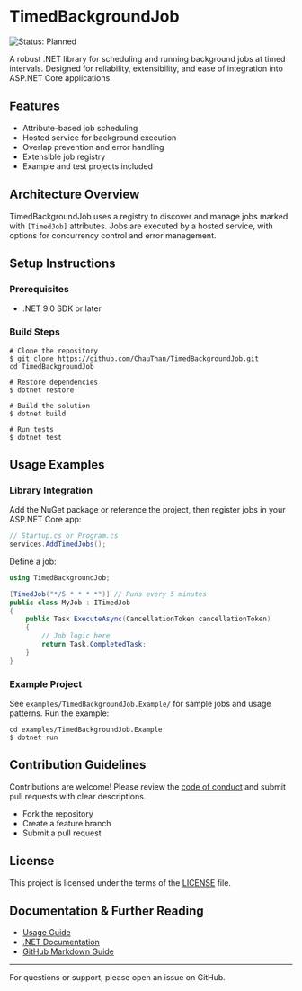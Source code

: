 # TimedBackgroundJob

![Status: Planned](https://img.shields.io/badge/status-Planned-blue)

A robust .NET library for scheduling and running background jobs at timed intervals. Designed for reliability, extensibility, and ease of integration into ASP.NET Core applications.

## Features

- Attribute-based job scheduling
- Hosted service for background execution
- Overlap prevention and error handling
- Extensible job registry
- Example and test projects included

## Architecture Overview

TimedBackgroundJob uses a registry to discover and manage jobs marked with `[TimedJob]` attributes. Jobs are executed by a hosted service, with options for concurrency control and error management.

## Setup Instructions

### Prerequisites
- .NET 9.0 SDK or later

### Build Steps

```pwsh
# Clone the repository
$ git clone https://github.com/ChauThan/TimedBackgroundJob.git
cd TimedBackgroundJob

# Restore dependencies
$ dotnet restore

# Build the solution
$ dotnet build

# Run tests
$ dotnet test
```

## Usage Examples

### Library Integration

Add the NuGet package or reference the project, then register jobs in your ASP.NET Core app:

```csharp
// Startup.cs or Program.cs
services.AddTimedJobs();
```

Define a job:

```csharp
using TimedBackgroundJob;

[TimedJob("*/5 * * * *")] // Runs every 5 minutes
public class MyJob : ITimedJob
{
    public Task ExecuteAsync(CancellationToken cancellationToken)
    {
        // Job logic here
        return Task.CompletedTask;
    }
}
```

### Example Project

See `examples/TimedBackgroundJob.Example/` for sample jobs and usage patterns. Run the example:

```pwsh
cd examples/TimedBackgroundJob.Example
$ dotnet run
```

## Contribution Guidelines

Contributions are welcome! Please review the [code of conduct](https://github.com/ChauThan/TimedBackgroundJob/blob/main/CODE_OF_CONDUCT.md) and submit pull requests with clear descriptions.

- Fork the repository
- Create a feature branch
- Submit a pull request

## License

This project is licensed under the terms of the [LICENSE](./LICENSE) file.

## Documentation & Further Reading

- [Usage Guide](./docs/timed-job-usage.md)
- [.NET Documentation](https://docs.microsoft.com/en-us/dotnet/)
- [GitHub Markdown Guide](https://guides.github.com/features/mastering-markdown/)

---

For questions or support, please open an issue on GitHub.
